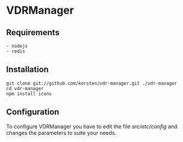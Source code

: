# VDRManager

## Requirements

	- nodejs
	- redis

## Installation
    git clone git://github.com/kersten/vdr-manager.git ./vdr-manager
    cd vdr-manager
    npm install iconv

## Configuration

To configure VDRManager you have to edit the file _src/etc/config_ and changes
the parameters to suite your needs.
